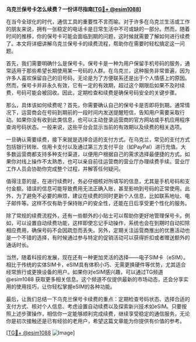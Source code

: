 **乌克兰保号卡怎么续费？一份详尽指南[[TG💪+ @esim1088](https://t.me/s/esim1088)]**

在当今全球化的时代，通信工具的重要性不言而喻。对于许多在乌克兰生活或工作的朋友来说，拥有一张稳定的电话卡是日常生活中不可或缺的一部分。然而，随着时间的推移，你的保号卡可能会面临到期的问题，这时候就需要了解如何进行续费了。本文将详细讲解乌克兰保号卡的续费流程，帮助你在需要时轻松搞定这一问题。

首先，我们需要明确什么是保号卡。保号卡是一种为用户保留手机号码的服务，通常适用于那些希望长期使用某一号码的人群。在乌克兰，这种服务非常普遍，因为许多人喜欢保留自己的旧号码，无论是为了方便联系还是出于个人情感上的原因。然而，保号卡并非永久有效，它有一定的有效期，超过这个期限后如果不及时续费，号码可能会被回收。因此，定期检查和续费是确保号码安全的关键步骤。

那么，具体该如何续费呢？首先，你需要确认自己的保号卡是否即将到期。通常情况下，运营商会在号码到期前的一段时间内发送提醒短信，告知用户需要采取行动。如果你没有收到此类信息，也可以主动登录运营商的官方网站或手机应用程序查询号码状态。一般来说，这些平台会显示当前的有效期以及续费的相关选项。

一旦确认需要续费，接下来就是选择合适的支付方式。在乌克兰，常见的支付方式包括银行转账、信用卡支付以及通过第三方支付平台（如PayPal）进行充值。大多数运营商都支持多种支付渠道，以便用户根据自己的需求选择最便捷的方式。如果你对线上操作不太熟悉，也可以亲自前往运营商的营业厅办理续费手续。营业厅工作人员会协助你完成整个过程，并解答任何疑问。

值得注意的是，在进行续费时，务必仔细核对所填写的信息，尤其是手机号码和支付金额。错误的信息可能导致费用无法正确入账，甚至影响到号码的正常使用。此外，为了避免不必要的麻烦，建议在续费的同时更新个人信息，比如联系地址、电子邮件等。这样不仅有助于保持账户的安全性，还能在日后享受更个性化的服务。

除了常规的续费流程外，还有一些额外的小贴士可以帮助你更好地管理保号卡。例如，可以设置自动续费功能，这样即使忘记手动操作，系统也会在到期时自动扣除相应费用，确保号码不会因疏忽而丢失。另外，定期关注运营商推出的优惠活动也是一个不错的选择，有时候通过参与特定的促销活动可以获得折扣或者赠送额外的通话时长。

当然，随着科技的发展，现在还有一种更加灵活的选择——电子SIM卡（eSIM）。相比于传统的实体SIM卡，eSIM具有体积小巧、无需更换硬件等优势，尤其适合经常旅行或更换设备的用户。如果你对eSIM感兴趣，可以通过TG频道 @esim1088 获取更多相关信息。这个频道不仅提供最新的市场动态，还会分享实用的使用技巧，让你轻松掌握eSIM的各种功能。

最后，让我们总结一下乌克兰保号卡续费的重点：定期检查号码状态、选择合适的支付方式、核对个人信息、考虑设置自动续费以及探索新兴技术如eSIM。只要按照上述步骤操作，相信你一定能够顺利完成续费，继续享受稳定的通信服务。无论你是初次接触还是已有经验的老用户，希望这篇文章能为你提供有价值的参考。

[[TG💪+ @esim1088](https://t.me/s/esim1088) ![Image](https://i.postimg.cc/4NQfJmqS/Snipaste-2025-05-13-00-14-12.png)]